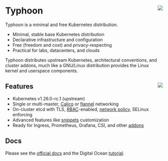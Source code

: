 # Typhoon <img align="right" src="https://storage.googleapis.com/poseidon/typhoon-logo.png">

Typhoon is a minimal and free Kubernetes distribution.

* Minimal, stable base Kubernetes distribution
* Declarative infrastructure and configuration
* Free (freedom and cost) and privacy-respecting
* Practical for labs, datacenters, and clouds

Typhoon distributes upstream Kubernetes, architectural conventions, and cluster addons, much like a GNU/Linux distribution provides the Linux kernel and userspace components.

## Features <a href="https://www.cncf.io/certification/software-conformance/"><img align="right" src="https://storage.googleapis.com/poseidon/certified-kubernetes.png"></a>

* Kubernetes v1.26.0-rc.1 (upstream)
* Single or multi-master, [Calico](https://www.projectcalico.org/) or [flannel](https://github.com/coreos/flannel) networking
* On-cluster etcd with TLS, [RBAC](https://kubernetes.io/docs/admin/authorization/rbac/)-enabled, [network policy](https://kubernetes.io/docs/concepts/services-networking/network-policies/), SELinux enforcing
* Advanced features like [snippets](https://typhoon.psdn.io/advanced/customization/#hosts) customization
* Ready for Ingress, Prometheus, Grafana, CSI, and other [addons](https://typhoon.psdn.io/addons/overview/)

## Docs

Please see the [official docs](https://typhoon.psdn.io) and the Digital Ocean [tutorial](https://typhoon.psdn.io/fedora-coreos/digitalocean/).


